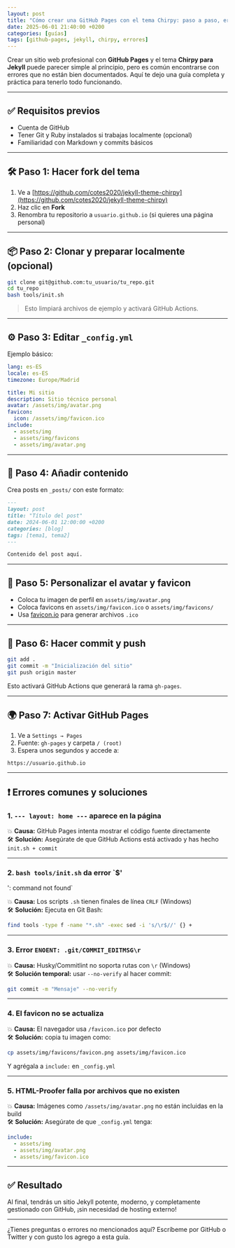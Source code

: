 ```yaml
---
layout: post
title: "Cómo crear una GitHub Pages con el tema Chirpy: paso a paso, errores comunes y soluciones"
date: 2025-06-01 21:40:00 +0200
categories: [guías]
tags: [github-pages, jekyll, chirpy, errores]
---
```


Crear un sitio web profesional con **GitHub Pages** y el tema **Chirpy para Jekyll** puede parecer simple al principio, pero es común encontrarse con errores que no están bien documentados. Aquí te dejo una guía completa y práctica para tenerlo todo funcionando.

---

## ✅ Requisitos previos

- Cuenta de GitHub
- Tener Git y Ruby instalados si trabajas localmente (opcional)
- Familiaridad con Markdown y commits básicos

---

## 🛠️ Paso 1: Hacer fork del tema

1. Ve a [https://github.com/cotes2020/jekyll-theme-chirpy](https://github.com/cotes2020/jekyll-theme-chirpy)
2. Haz clic en **Fork**
3. Renombra tu repositorio a `usuario.github.io` (si quieres una página personal)

---

## 📦 Paso 2: Clonar y preparar localmente (opcional)

```bash
git clone git@github.com:tu_usuario/tu_repo.git
cd tu_repo
bash tools/init.sh
```

> Esto limpiará archivos de ejemplo y activará GitHub Actions.

---

## ⚙️ Paso 3: Editar `_config.yml`

Ejemplo básico:

```yaml
lang: es-ES
locale: es-ES
timezone: Europe/Madrid

title: Mi sitio
description: Sitio técnico personal
avatar: /assets/img/avatar.png
favicon:
  icon: /assets/img/favicon.ico
include:
  - assets/img
  - assets/img/favicons
  - assets/img/avatar.png
```

---

## 🧪 Paso 4: Añadir contenido

Crea posts en `_posts/` con este formato:

```markdown
---
layout: post
title: "Título del post"
date: 2024-06-01 12:00:00 +0200
categories: [blog]
tags: [tema1, tema2]
---

Contenido del post aquí.
```

---

## 🎨 Paso 5: Personalizar el avatar y favicon

- Coloca tu imagen de perfil en `assets/img/avatar.png`
- Coloca favicons en `assets/img/favicon.ico` o `assets/img/favicons/`
- Usa [favicon.io](https://favicon.io) para generar archivos `.ico`

---

## 🔄 Paso 6: Hacer commit y push

```bash
git add .
git commit -m "Inicialización del sitio"
git push origin master
```

Esto activará GitHub Actions que generará la rama `gh-pages`.

---

## 🌍 Paso 7: Activar GitHub Pages

1. Ve a `Settings → Pages`
2. Fuente: `gh-pages` y carpeta `/ (root)`
3. Espera unos segundos y accede a:

```
https://usuario.github.io
```

---

## ❗ Errores comunes y soluciones

### 1. `--- layout: home ---` aparece en la página

💥 **Causa:** GitHub Pages intenta mostrar el código fuente directamente  
🛠️ **Solución:** Asegúrate de que GitHub Actions está activado y has hecho `init.sh + commit`

---

### 2. `bash tools/init.sh` da error `$'
': command not found`

💥 **Causa:** Los scripts `.sh` tienen finales de línea `CRLF` (Windows)  
🛠️ **Solución:** Ejecuta en Git Bash:

```bash
find tools -type f -name "*.sh" -exec sed -i 's/\r$//' {} +
```

---

### 3. Error `ENOENT: .git/COMMIT_EDITMSG\r`

💥 **Causa:** Husky/Commitlint no soporta rutas con `\r` (Windows)  
🛠️ **Solución temporal:** usar `--no-verify` al hacer commit:

```bash
git commit -m "Mensaje" --no-verify
```

---

### 4. El favicon no se actualiza

💥 **Causa:** El navegador usa `/favicon.ico` por defecto  
🛠️ **Solución:** copia tu imagen como:

```bash
cp assets/img/favicons/favicon.png assets/img/favicon.ico
```

Y agrégala a `include:` en `_config.yml`

---

### 5. HTML-Proofer falla por archivos que no existen

💥 **Causa:** Imágenes como `/assets/img/avatar.png` no están incluidas en la build  
🛠️ **Solución:** Asegúrate de que `_config.yml` tenga:

```yaml
include:
  - assets/img
  - assets/img/avatar.png
  - assets/img/favicon.ico
```

---

## ✅ Resultado

Al final, tendrás un sitio Jekyll potente, moderno, y completamente gestionado con GitHub, ¡sin necesidad de hosting externo!

---

¿Tienes preguntas o errores no mencionados aquí? Escríbeme por GitHub o Twitter y con gusto los agrego a esta guía.
